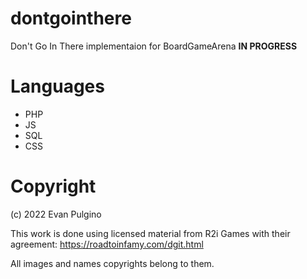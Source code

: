 # dontgointhere
Don't Go In There implementaion for BoardGameArena **IN PROGRESS**

# Languages
- PHP
- JS
- SQL
- CSS

# Copyright
(c) 2022 Evan Pulgino

This work is done using licensed material from R2i Games with their agreement:
https://roadtoinfamy.com/dgit.html

All images and names copyrights belong to them.
